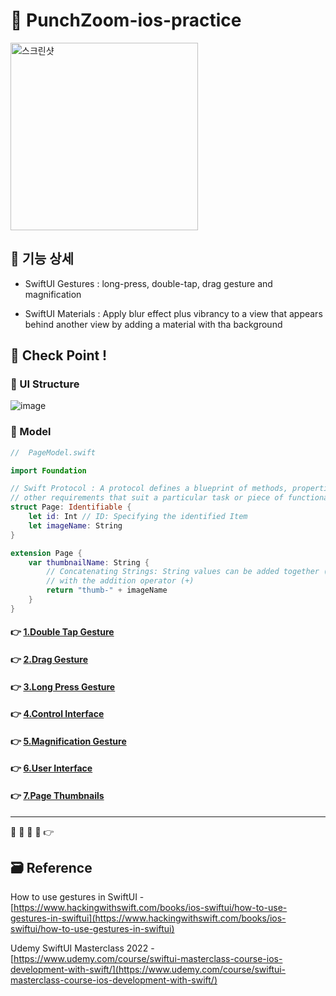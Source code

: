 # 🔎 PunchZoom-ios-practice

<!-- ! gif 스크린샷 -->

<img width="300" alt="스크린샷" src="https://user-images.githubusercontent.com/28912774/148862322-e16fa78c-301f-4d80-922b-eab9470f4524.gif">

## 📌 기능 상세

- SwiftUI Gestures : long-press, double-tap, drag gesture and magnification

- SwiftUI Materials : Apply blur effect plus vibrancy to a view that appears behind another view by adding a material with tha background

<!-- ## 👉 Pod library -->

<!-- ### 🔷  -->

<!-- >  -->

<!-- #### 설치

`pod init`

```ruby

```

`pod install`
 -->

<!-- ## 📌 Project Setup -->

## 🔑 Check Point !

### 🔷 UI Structure

<!-- ! ppt UI structure -->

![image](https://user-images.githubusercontent.com/28912774/148867512-fb08ca56-b50f-415d-943f-484ca141a0ee.png)

### 🔷 Model

```swift
//  PageModel.swift

import Foundation

// Swift Protocol : A protocol defines a blueprint of methods, properties, and
// other requirements that suit a particular task or piece of functionality
struct Page: Identifiable {
	let id: Int // ID: Specifying the identified Item
	let imageName: String
}

extension Page {
	var thumbnailName: String {
		// Concatenating Strings: String values can be added together (or concatenated)
		// with the addition operator (+)
		return "thumb-" + imageName
	}
}

```

#### 👉 [1.Double Tap Gesture](https://github.com/jacobkosmart/PunchZoom-ios-practice/blob/main/MD/1.DoubleTab.md)

#### 👉 [2.Drag Gesture](https://github.com/jacobkosmart/PunchZoom-ios-practice/blob/main/MD/2.DragGesture.md)

#### 👉 [3.Long Press Gesture](https://github.com/jacobkosmart/PunchZoom-ios-practice/blob/main/MD/3.LongPressGesture.md)

#### 👉 [4.Control Interface](https://github.com/jacobkosmart/PunchZoom-ios-practice/blob/main/MD/4.ControlInterface.md)

#### 👉 [5.Magnification Gesture](https://github.com/jacobkosmart/PunchZoom-ios-practice/blob/main/MD/5.MagnificationGesture.md)

#### 👉 [6.User Interface](https://github.com/jacobkosmart/PunchZoom-ios-practice/blob/main/MD/6.DrawerUI.md)

#### 👉 [7.Page Thumbnails](https://github.com/jacobkosmart/PunchZoom-ios-practice/blob/main/MD/7.PageThumbnails.md)

<!-- #### 👉 -->

<!-- > Describing check point in details in Jacob's DevLog - https://jacobko.info/firebaseios/ios-firebase-03/ -->

<!-- ## ❌ Error Check Point

### 🔶 -->

<!-- xcode Mark template -->

<!--
// MARK: IBOutlet
// MARK: LifeCycle
// MARK: Actions
// MARK: Methods
// MARK: Extensions
-->

<!-- <img width="300" alt="스크린샷" src=""> -->

<!-- README 한 줄에 여러 screenshoot 놓기 예제 -->
<!-- <p>
    <img alt="Clear Spaces demo" src="../assets/demo-clear-spaces.gif" height=400px>
    <img alt="QR code scanner demo" src="../assets/demo-qr-code.gif" height=400px>
    <img alt="Example preview demo" src="../assets/demo-example.gif" height=400px>
</p> -->

---

🔶 🔷 📌 🔑 👉

## 🗃 Reference

How to use gestures in SwiftUI - [https://www.hackingwithswift.com/books/ios-swiftui/how-to-use-gestures-in-swiftui](https://www.hackingwithswift.com/books/ios-swiftui/how-to-use-gestures-in-swiftui)

Udemy SwiftUI Masterclass 2022 - [https://www.udemy.com/course/swiftui-masterclass-course-ios-development-with-swift/](https://www.udemy.com/course/swiftui-masterclass-course-ios-development-with-swift/)
